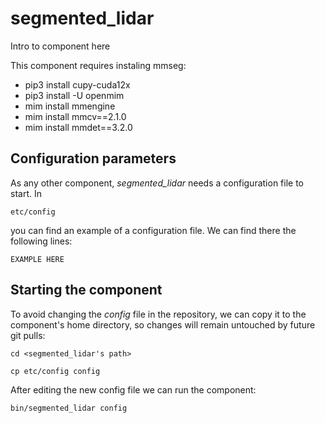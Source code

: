 # segmented_lidar
Intro to component here

This component requires instaling mmseg:

- pip3 install cupy-cuda12x
- pip3 install -U openmim
- mim install mmengine
- mim install mmcv==2.1.0
- mim install mmdet==3.2.0

## Configuration parameters
As any other component, *segmented_lidar* needs a configuration file to start. In
```
etc/config
```
you can find an example of a configuration file. We can find there the following lines:
```
EXAMPLE HERE
```

## Starting the component
To avoid changing the *config* file in the repository, we can copy it to the component's home directory, so changes will remain untouched by future git pulls:

```
cd <segmented_lidar's path> 
```
```
cp etc/config config
```

After editing the new config file we can run the component:

```
bin/segmented_lidar config
```
